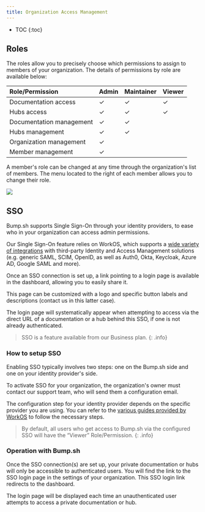 ```yaml
---
title: Organization Access Management
---
```


- TOC
{:toc}

## Roles

The roles allow you to precisely choose which permissions to assign to members of your organization. The details of permissions by role are available below:

| Role/Permission          | Admin | Maintainer | Viewer |
|:-------------------------|:------|:-----------|:-------|
| Documentation access     | ✓     | ✓          | ✓      |
| Hubs access              | ✓     | ✓          | ✓      |
| Documentation management | ✓     | ✓          |        |
| Hubs management          | ✓     | ✓          |        |
| Organization management  | ✓     |            |        |
| Member management        | ✓     |            |        |

A member's role can be changed at any time through the organization's list of members. The menu located to the right of each member allows you to change their role.

![](/images/help/org-members.png)

## SSO

Bump.sh supports Single Sign-On through your identity providers, to ease who in your organization can access admin permissions.

Our Single Sign-On feature relies on WorkOS, which supports a [wide variety of integrations](https://workos.com/docs/integrations) with third-party Identity and Access Management solutions (e.g. generic SAML, SCIM, OpenID, as well as Auth0, Okta, Keycloak, Azure AD, Google SAML and more).

Once an SSO connection is set up, a link pointing to a login page is available in the dashboard, allowing you to easily share it.

This page can be customized with a logo and specific button labels and descriptions (contact us in this latter case).

The login page will systematically appear when attempting to access via the direct URL of a documentation or a hub behind this SSO, if one is not already authenticated.

> SSO is a feature available from our Business plan.
{: .info}

### How to setup SSO

Enabling SSO typically involves two steps: one on the Bump.sh side and one on your identity provider's side.

To activate SSO for your organization, the organization's owner must contact our support team, who will send them a configuration email.

The configuration step for your identity provider depends on the specific provider you are using. You can refer to the [various guides provided by WorkOS](https://workos.com/docs/integrations) to follow the necessary steps.

> By default, all users who get access to Bump.sh via the configured SSO will have the “Viewer” Role/Permission.
{: .info}

### Operation with Bump.sh

Once the SSO connection(s) are set up, your private documentation or hubs will only be accessible to authenticated users. You will find the link to the SSO login page in the settings of your organization.
This SSO login link redirects to the dashboard.

The login page will be displayed each time an unauthenticated user attempts to access a private documentation or hub.
